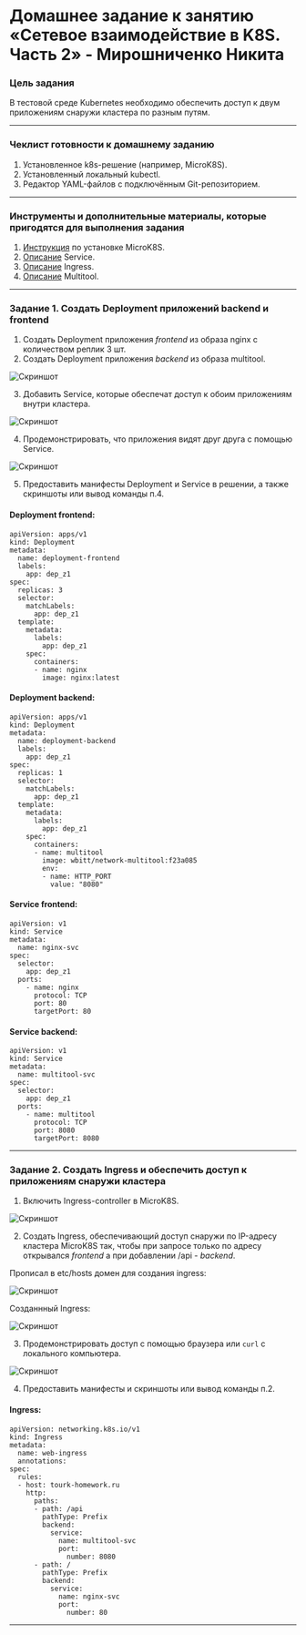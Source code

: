 # Домашнее задание к занятию «Сетевое взаимодействие в K8S. Часть 2» - Мирошниченко Никита

### Цель задания

В тестовой среде Kubernetes необходимо обеспечить доступ к двум приложениям снаружи кластера по разным путям.

------

### Чеклист готовности к домашнему заданию

1. Установленное k8s-решение (например, MicroK8S).
2. Установленный локальный kubectl.
3. Редактор YAML-файлов с подключённым Git-репозиторием.

------

### Инструменты и дополнительные материалы, которые пригодятся для выполнения задания

1. [Инструкция](https://microk8s.io/docs/getting-started) по установке MicroK8S.
2. [Описание](https://kubernetes.io/docs/concepts/services-networking/service/) Service.
3. [Описание](https://kubernetes.io/docs/concepts/services-networking/ingress/) Ingress.
4. [Описание](https://github.com/wbitt/Network-MultiTool) Multitool.

------

### Задание 1. Создать Deployment приложений backend и frontend

1. Создать Deployment приложения _frontend_ из образа nginx с количеством реплик 3 шт.
2. Создать Deployment приложения _backend_ из образа multitool.

![Скриншот](https://github.com/Tourker/Git_HW/blob/main/HW_Kubernetes/img/5/z1_1and2.jpg)

3. Добавить Service, которые обеспечат доступ к обоим приложениям внутри кластера.

![Скриншот](https://github.com/Tourker/Git_HW/blob/main/HW_Kubernetes/img/5/z1_3.jpg)

4. Продемонстрировать, что приложения видят друг друга с помощью Service.

![Скриншот](https://github.com/Tourker/Git_HW/blob/main/HW_Kubernetes/img/5/z1_4.jpg)

5. Предоставить манифесты Deployment и Service в решении, а также скриншоты или вывод команды п.4.

#### Deployment frontend:

```
apiVersion: apps/v1
kind: Deployment
metadata:
  name: deployment-frontend
  labels:
    app: dep_z1
spec:
  replicas: 3
  selector:
    matchLabels:
      app: dep_z1
  template:
    metadata:
      labels:
        app: dep_z1
    spec:
      containers:
      - name: nginx
        image: nginx:latest

```
#### Deployment backend:

```
apiVersion: apps/v1
kind: Deployment
metadata:
  name: deployment-backend
  labels:
    app: dep_z1
spec:
  replicas: 1
  selector:
    matchLabels:
      app: dep_z1
  template:
    metadata:
      labels:
        app: dep_z1
    spec:
      containers:
      - name: multitool
        image: wbitt/network-multitool:f23a085
        env:
        - name: HTTP_PORT
          value: "8080"

```
#### Service frontend:

```
apiVersion: v1
kind: Service
metadata:
  name: nginx-svc
spec:
  selector:
    app: dep_z1
  ports:
    - name: nginx
      protocol: TCP
      port: 80
      targetPort: 80
```
#### Service backend:
```
apiVersion: v1
kind: Service
metadata:
  name: multitool-svc
spec:
  selector:
    app: dep_z1
  ports:
    - name: multitool
      protocol: TCP
      port: 8080
      targetPort: 8080
```
------

### Задание 2. Создать Ingress и обеспечить доступ к приложениям снаружи кластера

1. Включить Ingress-controller в MicroK8S.

![Скриншот](https://github.com/Tourker/Git_HW/blob/main/HW_Kubernetes/img/5/z2_1.jpg)

2. Создать Ingress, обеспечивающий доступ снаружи по IP-адресу кластера MicroK8S так, чтобы при запросе только по адресу открывался _frontend_ а при добавлении /api - _backend_.

Прописал в etc/hosts домен для создания ingress:

![Скриншот](https://github.com/Tourker/Git_HW/blob/main/HW_Kubernetes/img/5/z2_2.jpg)

Созданнный Ingress:

![Скриншот](https://github.com/Tourker/Git_HW/blob/main/HW_Kubernetes/img/5/z2_3.jpg)


3. Продемонстрировать доступ с помощью браузера или `curl` с локального компьютера.

![Скриншот](https://github.com/Tourker/Git_HW/blob/main/HW_Kubernetes/img/5/z2_4.jpg)

4. Предоставить манифесты и скриншоты или вывод команды п.2.

#### Ingress:

```
apiVersion: networking.k8s.io/v1
kind: Ingress
metadata:
  name: web-ingress
  annotations:
spec:
  rules:
  - host: tourk-homework.ru
    http:
      paths:
      - path: /api
        pathType: Prefix
        backend:
          service:
            name: multitool-svc
            port:
              number: 8080
      - path: /
        pathType: Prefix
        backend:
          service:
            name: nginx-svc
            port:
              number: 80
```

------
